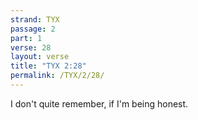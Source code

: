 ```yaml
---
strand: TYX
passage: 2
part: 1
verse: 28
layout: verse
title: "TYX 2:28"
permalink: /TYX/2/28/
---
```

I don't quite remember, if I'm being honest.
